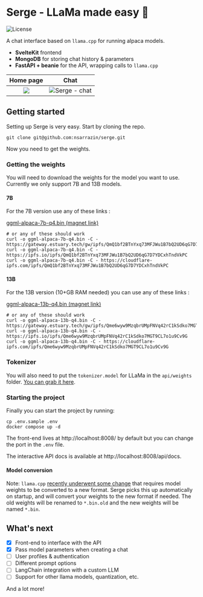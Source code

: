 # Serge - LLaMa made easy 🦙

![License](https://img.shields.io/github/license/nsarrazin/serge)

A chat interface based on `llama.cpp` for running alpaca models.

- **SvelteKit** frontend
- **MongoDB** for storing chat history & parameters
- **FastAPI + beanie** for the API, wrapping calls to `llama.cpp`

|              Home page               |                       Chat                       |
| :----------------------------------: | :----------------------------------------------: |
| ![](https://i.imgur.com/CRXj9KD.png) | ![Serge - chat](https://i.imgur.com/bnqZyaC.png) |

## Getting started

Setting up Serge is very easy. Start by cloning the repo.

```
git clone git@github.com:nsarrazin/serge.git
```

Now you need to get the weights.

### Getting the weights

You will need to download the weights for the model you want to use. Currently we only support 7B and 13B models.

#### 7B

For the 7B version use any of these links :

[ggml-alpaca-7b-q4.bin (magnet link)](https://maglit.me/corotlesque)

```
# or any of these should work
curl -o ggml-alpaca-7b-q4.bin -C - https://gateway.estuary.tech/gw/ipfs/QmQ1bf2BTnYxq73MFJWu1B7bQ2UD6qG7D7YDCxhTndVkPC
curl -o ggml-alpaca-7b-q4.bin -C - https://ipfs.io/ipfs/QmQ1bf2BTnYxq73MFJWu1B7bQ2UD6qG7D7YDCxhTndVkPC
curl -o ggml-alpaca-7b-q4.bin -C - https://cloudflare-ipfs.com/ipfs/QmQ1bf2BTnYxq73MFJWu1B7bQ2UD6qG7D7YDCxhTndVkPC
```

#### 13B

For the 13B version (10+GB RAM needed) you can use any of these links :

[ggml-alpaca-13b-q4.bin (magnet link)](https://maglit.me/nonchoodithvness)

```
# or any of these should work
curl -o ggml-alpaca-13b-q4.bin -C - https://gateway.estuary.tech/gw/ipfs/Qme6wyw9MzqbrUMpFNVq42rC1kSdko7MGT9CL7o1u9Cv9G
curl -o ggml-alpaca-13b-q4.bin -C - https://ipfs.io/ipfs/Qme6wyw9MzqbrUMpFNVq42rC1kSdko7MGT9CL7o1u9Cv9G
curl -o ggml-alpaca-13b-q4.bin -C - https://cloudflare-ipfs.com/ipfs/Qme6wyw9MzqbrUMpFNVq42rC1kSdko7MGT9CL7o1u9Cv9G
```

### Tokenizer

You will also need to put the `tokenizer.model` for LLaMa in the `api/weights` folder. [You can grab it here](https://huggingface.co/decapoda-research/llama-7b-hf/blob/main/tokenizer.model).

### Starting the project

Finally you can start the project by running:

```
cp .env.sample .env
docker compose up -d
```

The front-end lives at http://localhost:8008/ by default but you can change the port in the `.env` file.

The interactive API docs is available at http://localhost:8008/api/docs.

#### Model conversion

Note: `llama.cpp` [recently underwent some change](https://github.com/ggerganov/llama.cpp/issues/324#issuecomment-1476227818) that requires model weights to be converted to a new format. Serge picks this up automatically on startup, and will convert your weights to the new format if needed. The old weights will be renamed to `*.bin.old` and the new weights will be named `*.bin`.

## What's next

- [x] Front-end to interface with the API
- [x] Pass model parameters when creating a chat
- [ ] User profiles & authentication
- [ ] Different prompt options
- [ ] LangChain integration with a custom LLM
- [ ] Support for other llama models, quantization, etc.

And a lot more!
